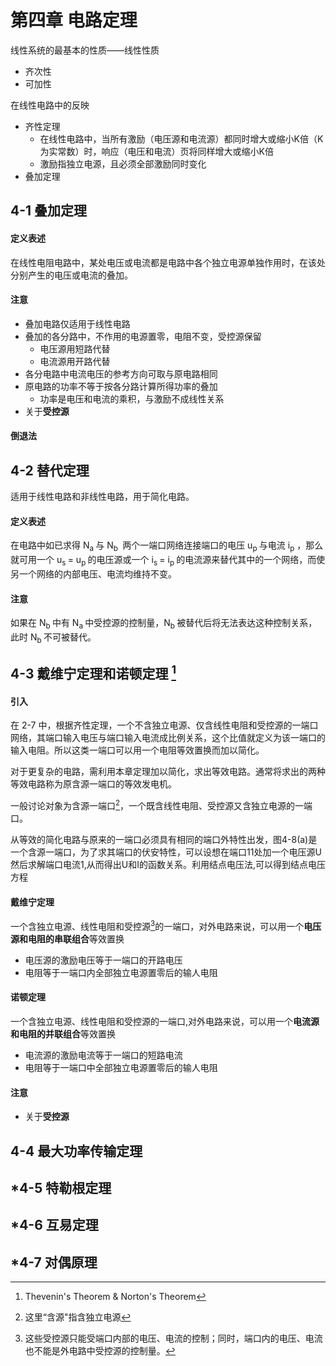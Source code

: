 # 第四章 电路定理

线性系统的最基本的性质——线性性质

- 齐次性
- 可加性

在线性电路中的反映

- 齐性定理
  - 在线性电路中，当所有激励（电压源和电流源）都同时增大或缩小K倍（K为实常数）时，响应（电压和电流）页将同样增大或缩小K倍
  - 激励指独立电源，且必须全部激励同时变化
- 叠加定理



## 4-1 叠加定理

#### 定义表述

在线性电阻电路中，某处电压或电流都是电路中各个独立电源单独作用时，在该处分别产生的电压或电流的叠加。

#### 注意

- 叠加电路仅适用于线性电路
- 叠加的各分路中，不作用的电源置零，电阻不变，受控源保留
  - 电压源用短路代替
  - 电流源用开路代替
- 各分电路中电流电压的参考方向可取与原电路相同
- 原电路的功率不等于按各分路计算所得功率的叠加
  - 功率是电压和电流的乘积，与激励不成线性关系
- 关于**受控源**



#### 倒退法



## 4-2 替代定理

适用于线性电路和非线性电路，用于简化电路。

#### 定义表述

在电路中如已求得 N<sub>a </sub>与 N<sub>b </sub> 两个一端口网络连接端口的电压 u<sub>p </sub>与电流 i<sub>p</sub> ，那么就可用一个 u<sub>s </sub>= u<sub>p </sub>的电压源或一个  i<sub>s </sub> = i<sub>p </sub> 的电流源来替代其中的一个网络，而使另一个网络的内部电压、电流均维持不变。

#### 注意

如果在 N<sub>b </sub> 中有 N<sub>a </sub> 中受控源的控制量，N<sub>b </sub> 被替代后将无法表达这种控制关系，此时 N<sub>b </sub> 不可被替代。

## 4-3 戴维宁定理和诺顿定理 [^1]

#### 引入

在 2-7 中，根据齐性定理，一个不含独立电源、仅含线性电阻和受控源的一端口网络，其端口输入电压与端口输入电流成比例关系，这个比值就定义为该一端口的输入电阻。所以这类一端口可以用一个电阻等效置换而加以简化。

对于更复杂的电路，需利用本章定理加以简化，求出等效电路。通常将求出的两种等效电路称为原含源一端口的等效发电机。

一般讨论对象为含源一端口[^2]，一个既含线性电阻、受控源又含独立电源的一端口。


从等效的简化电路与原来的一端口必须具有相同的端口外特性出发，图4-8(a)是一个含源一端口，为了求其端口的伏安特性，可以设想在端口11处加一个电压源U然后求解端口电流1,从而得出U和I的函数关系。利用结点电压法,可以得到结点电压方程

#### 戴维宁定理

一个含独立电源、线性电阻和受控源[^3]的一端口，对外电路来说，可以用一个**电压源和电阻的串联组合**等效置换

- 电压源的激励电压等于一端口的开路电压
- 电阻等于一端口内全部独立电源置零后的输人电阻

#### 诺顿定理

一个含独立电源、线性电阻和受控源的一端口,对外电路来说，可以用一个**电流源和电阻的并联组合**等效置换

- 电流源的激励电流等于一端口的短路电流
- 电阻等于一端口中全部独立电源置零后的输人电阻

#### 注意

- 关于**受控源**

  





## 4-4 最大功率传输定理





## *4-5 特勒根定理
## *4-6 互易定理
## *4-7 对偶原理

[^1]: Thevenin's Theorem & Norton's Theorem
[^2]: 这里“含源"指含独立电源
[^3]: 这些受控源只能受端口内部的电压、电流的控制；同时，端口内的电压、电流也不能是外电路中受控源的控制量。



